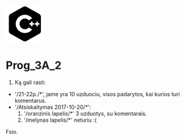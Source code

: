 ![Alt text](https://github.com/UnicodeMan/Prog_3A_2/raw/master/Kita/Icons/icons8-C%2B%2B%20Filled-100.png)
# Prog_3A_2

1. Ką gali rasti:

  * '/21-22p./*', jame yra 10 uzduociu, visos padarytos, kai kurios turi komentarus.
  * '/Atsiskaitymas 2017-10-20/*':
    1. '/oranzinis lapelis/*' 3 uzduotys, su komentarais.
    2. '/melynas lapelis/*' neturiu :(
    
Fsio.
